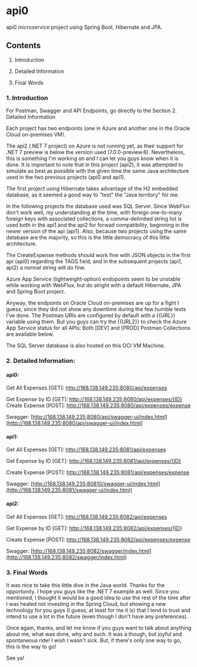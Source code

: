 # api0
api0 microservice project using Spring Boot, Hibernate and JPA.

## Contents

1. Introduction 

2. Detailed Information

3. Final Words 



### 1. Introduction 

For Postman, Swagger and API Endpoints, go directly to the Section 2. Detailed Information 

Each project has two endpoints (one in Azure and another one in the Oracle Cloud on-premises VM). 

The api2 (.NET 7 project) on Azure is not running yet, as their support for .NET 7 preview is below the version used (7.0.0-preview.6). Nevertheless, this is something I'm working on and I can let you guys know when it is done. It is important to note that in this project (api2), it was attempted to simulate as best as possible with the given time the same Java architecture used in the two previous projects (api0 and api1). 

The first project using Hibernate takes advantage of the H2 embedded database, as it seemed a good way to "test" the "Java territory" for me. 

In the following projects the database used was SQL Server. Since WebFlux don't work well, my understanding at the time, with foreign one-to-many foreign keys with associated collections, a comma-delimited string list is used both in the api1 and the api2 for forwad compatibility, beginning in the newer version of the api (api1). Also, because two projects using the same database are the majority, so this is the little democracy of this little architecture. 

The CreateExpense methods should work fine with JSON objects in the first api (api0) regarding the TAGS field, and in the subsequent projects (api1, api2) a normal string will do fine. 

Azure App Service (lightweight-option) endopoints seem to be unstable while working with WebFlux, but do alright with a default Hibernate, JPA and Spring Boot project. 

Anyway, the endpoints on Oracle Cloud on-premises are up for a fight I guess, since they did not show any downtime during the few humble tests I've done. The Postman URIs are configured by default with a {{URL}} variable using them. But you guys can try the {{URL2}} to check the Azure App Service status for all APIs. Both [DEV] and [PROD] Postman Collections are available below. 

The SQL Server database is also hosted on this OCI VM Machine. 

### 2. Detailed Information: 

#### api0:

Get All Expenses [GET]: http://168.138.149.235:8080/api/expenses

Get Expense by ID [GET]: http://168.138.149.235:8080/api/expenses/{ID}
Create Expense [POST]: http://168.138.149.235:8080/api/expenses/expense

Swagger: [http://168.138.149.235:8080/api/swagger-ui/index.html](http://168.138.149.235:8080/api/swagger-ui/index.html)

#### api1:

Get All Expenses [GET]: http://168.138.149.235:8081/api/expenses

Get Expense by ID [GET]: http://168.138.149.235:8081/api/expenses/{ID}

Create Expense [POST]: http://168.138.149.235:8081/api/expenses/expense

Swagger: [http://168.138.149.235:80810/swagger-ui/index.html](http://168.138.149.235:8081/swagger-ui/index.html)

#### api2:

Get All Expenses [GET]: http://168.138.149.235:8082/api/expenses

Get Expense by ID [GET]: http://168.138.149.235:8082/api/expenses/{ID}

Create Expense [POST]: http://168.138.149.235:8082/api/expenses/expense

Swagger: [http://168.138.149.235:8082/swagger/index.html](http://168.138.149.235:8082/swagger/index.html)

### 3. Final Words 

It was nice to take this little dive in the Java world. Thanks for the opportunity. I hope you guys like the .NET 7 example as well. Since you mentioned, I thought it would be a good idea to use the rest of the time after I was healed not investing in the Spring Cloud, but showing a new technology for you guys (I guess, at least for me it is) that I tend to trust and intend to use a lot in the future (even though I don't have any preferences). 

Once again, thanks, and let me know if you guys want to talk about anything about me, what was done, why and such. It was a though, but joyful and spontaneous ride! I wish I wasn't sick. But, if there's only one way to go, this is the way to go!

See ya!
